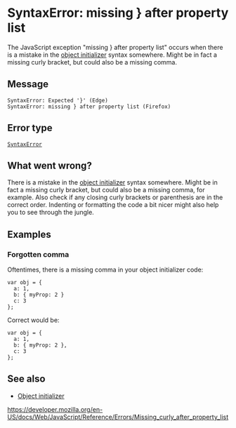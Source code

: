 SyntaxError: missing } after property list
==========================================

The JavaScript exception "missing } after property list" occurs when there is a mistake in the [object initializer](../operators/object_initializer) syntax somewhere. Might be in fact a missing curly bracket, but could also be a missing comma.

Message
-------

    SyntaxError: Expected '}' (Edge)
    SyntaxError: missing } after property list (Firefox)

Error type
----------

[`SyntaxError`](../global_objects/syntaxerror)

What went wrong?
----------------

There is a mistake in the [object initializer](../operators/object_initializer) syntax somewhere. Might be in fact a missing curly bracket, but could also be a missing comma, for example. Also check if any closing curly brackets or parenthesis are in the correct order. Indenting or formatting the code a bit nicer might also help you to see through the jungle.

Examples
--------

### Forgotten comma

Oftentimes, there is a missing comma in your object initializer code:

    var obj = {
      a: 1,
      b: { myProp: 2 }
      c: 3
    };

Correct would be:

    var obj = {
      a: 1,
      b: { myProp: 2 },
      c: 3
    };

See also
--------

-   [Object initializer](../operators/object_initializer)

<a href="https://developer.mozilla.org/en-US/docs/Web/JavaScript/Reference/Errors/Missing_curly_after_property_list" class="_attribution-link">https://developer.mozilla.org/en-US/docs/Web/JavaScript/Reference/Errors/Missing_curly_after_property_list</a>
